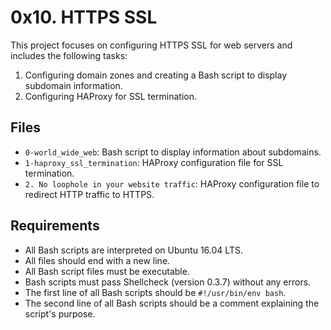 # 0x10. HTTPS SSL

This project focuses on configuring HTTPS SSL for web servers and includes the following tasks:

1. Configuring domain zones and creating a Bash script to display subdomain information.
2. Configuring HAProxy for SSL termination.

## Files

- `0-world_wide_web`: Bash script to display information about subdomains.
- `1-haproxy_ssl_termination`: HAProxy configuration file for SSL termination.
- `2. No loophole in your website traffic`: HAProxy configuration file to redirect HTTP traffic to HTTPS.

## Requirements

- All Bash scripts are interpreted on Ubuntu 16.04 LTS.
- All files should end with a new line.
- All Bash script files must be executable.
- Bash scripts must pass Shellcheck (version 0.3.7) without any errors.
- The first line of all Bash scripts should be `#!/usr/bin/env bash`.
- The second line of all Bash scripts should be a comment explaining the script's purpose.
